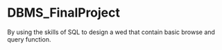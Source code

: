 # DBMS_FinalProject
By using the skills of SQL to design a wed that contain basic browse and query function.
